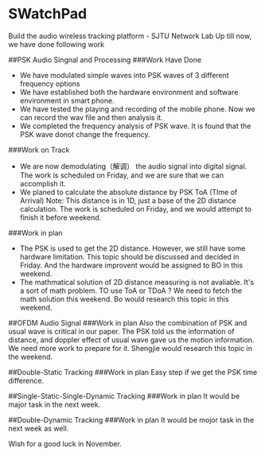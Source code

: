 # SWatchPad
Build the audio wireless tracking platform - SJTU Network Lab
Up till now, we have done following work

##PSK Audio Singnal and Processing
###Work Have Done
* We have modulated simple waves into PSK waves of 3 different frequency options 
* We have established both the hardware environment and software environment in smart phone.
* We have tested the playing and recording of the mobile phone. Now we can record the wav file and then analysis it.
* We completed the frequency analysis of PSK wave. It is found that the PSK wave donot change the frequency.

###Work on Track
* We are now demodulating（解调） the audio signal into digital signal. 
The work is scheduled on Friday, and we are sure that we can accomplish it.
* We planed to calculate the absolute distance by PSK ToA (TIme of Arrival)
Note: This distance is in 1D, just a base of the 2D distance calculation.
The work is scheduled on Friday, and we would attempt to finish it before weekend.

###Work in plan
* The PSK is used to get the 2D distance. However, we still have some hardware limitation. 
This topic should be discussed and decided in Friday. And the hardware improvent would be assigned to BO in this weekend. 
* The mathmatical solution of 2D distance measuring is not avaliable. It's a sort of math problem.
TO use ToA or TDoA ? We need to fetch the math solution this weekend. 
Bo would research this topic in this weekend.

##OFDM Audio Signal
###Work in plan
Also the combination of PSK and usual wave is critical in our paper. The PSK told us the information of distance, 
and doppler effect of usual wave gave us the motion information.
We need more work to prepare for it.
Shengjie would research this topic in the weekend.

##Double-Static Tracking
###Work in plan
Easy step if we get the PSK time difference.

##Single-Static-Single-Dynamic Tracking
###Work in plan
It would be major task in the next week.

##Double-Dynamic Tracking
###Work in plan
It would be mojor task in the next week as well.

Wish for a good luck in November.
